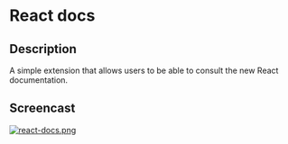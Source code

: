 # React docs

## Description

A simple extension that allows users to be able to consult the new React documentation.

## Screencast

[![react-docs.png](https://i.postimg.cc/RhVMWSgS/react-docs.png)](https://postimg.cc/hz6FwBF6)
